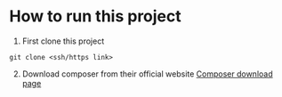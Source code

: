 # How to run this project


1. First clone this project
```
git clone <ssh/https link>
```

2. Download composer from their official website
<a href=https://getcomposer.org/download/ target=_blank>Composer download page</a>

